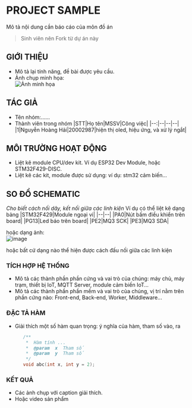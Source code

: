 # PROJECT SAMPLE
  Mô tả nội dung cần báo cáo của môn đồ án
  > Sinh viên nên Fork từ dự án này

## GIỚI THIỆU

 - Mô tả lại tính năng, đề bài được yêu cầu.
 - Ảnh chụp minh họa:\
   ![Ảnh minh họa](https://soict.hust.edu.vn/wp-content/uploads/logo-soict-hust-1-1024x416.png)

## TÁC GIẢ

- Tên nhóm:......
- Thành viên trong nhóm
  |STT|Họ tên|MSSV|Công việc|
  |--:|--|--|--|
  |1|Nguyễn Hoàng Hải|20002987|hiện thị oled, hiệu ứng, và xử lý ngắt|

## MÔI TRƯỜNG HOẠT ĐỘNG

- Liệt kê module CPU/dev kit. Ví dụ ESP32 Dev Module, hoặc STM32F429-DISC.
- Liệt kê các kit, module được sử dụng: ví dụ: stm32 cảm biến...

## SO ĐỒ SCHEMATIC

_Cho biết cách nối dây, kết nối giữa các linh kiện_ 
Ví dụ có thể liệt kê dạng bảng
|STM32F429|Module ngoại vi|
|--|--|
|PA0|Nút bấm điều khiển trên board|
|PG13|Led báo trên board|
|PE2|MQ3 SCK|
|PE3|MQ3 SDA|

hoặc dạng ảnh:\
![image](https://github.com/user-attachments/assets/f15f7379-09bf-472a-b0d9-4de6d32a6ec0)

hoặc bất cứ dạng nào thể hiện được cách đấu nối giữa các linh kiện


### TÍCH HỢP HỆ THỐNG

- Mô tả các thành phần phần cứng và vai trò của chúng: máy chủ, máy trạm, thiết bị IoT, MQTT Server, module cảm biến IoT...
- Mô tả các thành phần phần mềm và vai trò của chúng, vị trí nằm trên phần cứng nào: Front-end, Back-end, Worker, Middleware...

### ĐẶC TẢ HÀM

- Giải thích một số hàm quan trọng: ý nghĩa của hàm, tham số vào, ra

  ```C
     /**
      *  Hàm tính ...
      *  @param  x  Tham số
      *  @param  y  Tham số
      */
     void abc(int x, int y = 2);
  ```
  
### KẾT QUẢ

- Các ảnh chụp với caption giải thích.
- Hoặc video sản phẩm
